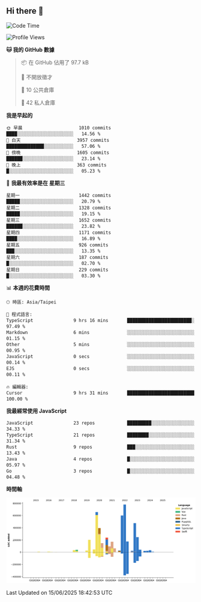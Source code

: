 ## Hi there 👋

<!--START_SECTION:waka-->
![Code Time](http://img.shields.io/badge/Code%20Time-344%20hrs%2023%20mins-blue)

![Profile Views](http://img.shields.io/badge/%E5%80%8B%E4%BA%BA%E9%A0%81%E9%9D%A2%E7%80%8F%E8%A6%BD%E6%AC%A1%E6%95%B8-0-blue)

**🐱 我的 GitHub 數據** 

> 📦 在 GitHub 佔用了 97.7 kB 
 > 
> 🚫 不開放徵才
 > 
> 📜 10 公共倉庫 
 > 
> 🔑 42 私人倉庫 
 > 
**我是早起的** 

```text
🌞 早晨                     1010 commits        ████░░░░░░░░░░░░░░░░░░░░░   14.56 % 
🌆 白天                     3957 commits        ██████████████░░░░░░░░░░░   57.06 % 
🌃 傍晚                     1605 commits        ██████░░░░░░░░░░░░░░░░░░░   23.14 % 
🌙 晚上                     363 commits         █░░░░░░░░░░░░░░░░░░░░░░░░   05.23 % 
```
📅 **我最有效率是在 星期三** 

```text
星期一                      1442 commits        █████░░░░░░░░░░░░░░░░░░░░   20.79 % 
星期二                      1328 commits        █████░░░░░░░░░░░░░░░░░░░░   19.15 % 
星期三                      1652 commits        ██████░░░░░░░░░░░░░░░░░░░   23.82 % 
星期四                      1171 commits        ████░░░░░░░░░░░░░░░░░░░░░   16.89 % 
星期五                      926 commits         ███░░░░░░░░░░░░░░░░░░░░░░   13.35 % 
星期六                      187 commits         █░░░░░░░░░░░░░░░░░░░░░░░░   02.70 % 
星期日                      229 commits         █░░░░░░░░░░░░░░░░░░░░░░░░   03.30 % 
```


📊 **本週的花費時間** 

```text
🕑︎ 時區: Asia/Taipei

💬 程式語言: 
TypeScript               9 hrs 16 mins       ████████████████████████░   97.49 % 
Markdown                 6 mins              ░░░░░░░░░░░░░░░░░░░░░░░░░   01.15 % 
Other                    5 mins              ░░░░░░░░░░░░░░░░░░░░░░░░░   00.95 % 
JavaScript               0 secs              ░░░░░░░░░░░░░░░░░░░░░░░░░   00.14 % 
EJS                      0 secs              ░░░░░░░░░░░░░░░░░░░░░░░░░   00.11 % 

🔥 編輯器: 
Cursor                   9 hrs 31 mins       █████████████████████████   100.00 % 
```

**我最經常使用 JavaScript** 

```text
JavaScript               23 repos            █████████░░░░░░░░░░░░░░░░   34.33 % 
TypeScript               21 repos            ████████░░░░░░░░░░░░░░░░░   31.34 % 
Rust                     9 repos             ███░░░░░░░░░░░░░░░░░░░░░░   13.43 % 
Java                     4 repos             █░░░░░░░░░░░░░░░░░░░░░░░░   05.97 % 
Go                       3 repos             █░░░░░░░░░░░░░░░░░░░░░░░░   04.48 % 
```



**時間軸**

![Lines of Code chart](https://raw.githubusercontent.com/jos61404/jos61404/main/assets/bar_graph.png)


 Last Updated on 15/06/2025 18:42:53 UTC
<!--END_SECTION:waka-->



<!--
**jos61404/jos61404** is a ✨ _special_ ✨ repository because its `README.md` (this file) appears on your GitHub profile.

Here are some ideas to get you started:

- 🔭 I’m currently working on ...
- 🌱 I’m currently learning ...
- 👯 I’m looking to collaborate on ...
- 🤔 I’m looking for help with ...
- 💬 Ask me about ...
- 📫 How to reach me: ...
- 😄 Pronouns: ...
- ⚡ Fun fact: ...
-->
